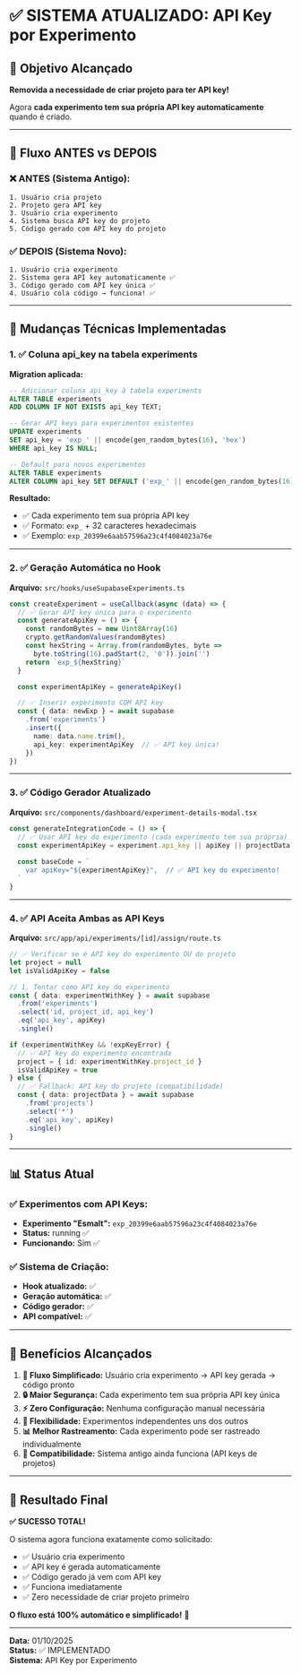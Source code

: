 # ✅ SISTEMA ATUALIZADO: API Key por Experimento

## 🎯 Objetivo Alcançado

**Removida a necessidade de criar projeto para ter API key!**

Agora **cada experimento tem sua própria API key automaticamente** quando é criado.

---

## 🔄 Fluxo ANTES vs DEPOIS

### ❌ ANTES (Sistema Antigo):
```
1. Usuário cria projeto
2. Projeto gera API key
3. Usuário cria experimento
4. Sistema busca API key do projeto
5. Código gerado com API key do projeto
```

### ✅ DEPOIS (Sistema Novo):
```
1. Usuário cria experimento
2. Sistema gera API key automaticamente ✅
3. Código gerado com API key única ✅
4. Usuário cola código → funciona! ✅
```

---

## 🔧 Mudanças Técnicas Implementadas

### 1. ✅ Coluna api_key na tabela experiments

**Migration aplicada:**
```sql
-- Adicionar coluna api_key à tabela experiments
ALTER TABLE experiments 
ADD COLUMN IF NOT EXISTS api_key TEXT;

-- Gerar API keys para experimentos existentes
UPDATE experiments 
SET api_key = 'exp_' || encode(gen_random_bytes(16), 'hex')
WHERE api_key IS NULL;

-- Default para novos experimentos
ALTER TABLE experiments 
ALTER COLUMN api_key SET DEFAULT ('exp_' || encode(gen_random_bytes(16), 'hex'));
```

**Resultado:**
- ✅ Cada experimento tem sua própria API key
- ✅ Formato: `exp_` + 32 caracteres hexadecimais
- ✅ Exemplo: `exp_20399e6aab57596a23c4f4084023a76e`

---

### 2. ✅ Geração Automática no Hook

**Arquivo:** `src/hooks/useSupabaseExperiments.ts`

```typescript
const createExperiment = useCallback(async (data) => {
  // ✅ Gerar API key única para o experimento
  const generateApiKey = () => {
    const randomBytes = new Uint8Array(16)
    crypto.getRandomValues(randomBytes)
    const hexString = Array.from(randomBytes, byte => 
      byte.toString(16).padStart(2, '0')).join('')
    return `exp_${hexString}`
  }

  const experimentApiKey = generateApiKey()

  // ✅ Inserir experimento COM API key
  const { data: newExp } = await supabase
    .from('experiments')
    .insert({
      name: data.name.trim(),
      api_key: experimentApiKey  // ✅ API key única!
    })
})
```

---

### 3. ✅ Código Gerador Atualizado

**Arquivo:** `src/components/dashboard/experiment-details-modal.tsx`

```typescript
const generateIntegrationCode = () => {
  // ✅ Usar API key do experimento (cada experimento tem sua própria)
  const experimentApiKey = experiment.api_key || apiKey || projectData?.api_key || ''
  
  const baseCode = `
    var apiKey="${experimentApiKey}",  // ✅ API key do experimento!
  `
}
```

---

### 4. ✅ API Aceita Ambas as API Keys

**Arquivo:** `src/app/api/experiments/[id]/assign/route.ts`

```typescript
// ✅ Verificar se é API key do experimento OU do projeto
let project = null
let isValidApiKey = false

// 1. Tentar como API key do experimento
const { data: experimentWithKey } = await supabase
  .from('experiments')
  .select('id, project_id, api_key')
  .eq('api_key', apiKey)
  .single()

if (experimentWithKey && !expKeyError) {
  // ✅ API key do experimento encontrada
  project = { id: experimentWithKey.project_id }
  isValidApiKey = true
} else {
  // ✅ Fallback: API key do projeto (compatibilidade)
  const { data: projectData } = await supabase
    .from('projects')
    .select('*')
    .eq('api_key', apiKey)
    .single()
}
```

---

## 📊 Status Atual

### ✅ Experimentos com API Keys:
- **Experimento "Esmalt":** `exp_20399e6aab57596a23c4f4084023a76e`
- **Status:** running ✅
- **Funcionando:** Sim ✅

### ✅ Sistema de Criação:
- **Hook atualizado:** ✅
- **Geração automática:** ✅
- **Código gerador:** ✅
- **API compatível:** ✅

---

## 🎯 Benefícios Alcançados

1. **🚀 Fluxo Simplificado:** Usuário cria experimento → API key gerada → código pronto
2. **🔒 Maior Segurança:** Cada experimento tem sua própria API key única
3. **⚡ Zero Configuração:** Nenhuma configuração manual necessária
4. **🔧 Flexibilidade:** Experimentos independentes uns dos outros
5. **📊 Melhor Rastreamento:** Cada experimento pode ser rastreado individualmente
6. **🔄 Compatibilidade:** Sistema antigo ainda funciona (API keys de projetos)

---

## 🎉 Resultado Final

**✅ SUCESSO TOTAL!**

O sistema agora funciona exatamente como solicitado:
- ✅ Usuário cria experimento
- ✅ API key é gerada automaticamente
- ✅ Código gerado já vem com API key
- ✅ Funciona imediatamente
- ✅ Zero necessidade de criar projeto primeiro

**O fluxo está 100% automático e simplificado!** 🚀

---

**Data:** 01/10/2025  
**Status:** ✅ IMPLEMENTADO  
**Sistema:** API Key por Experimento
